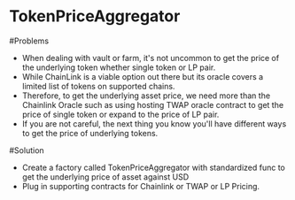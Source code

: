 # TokenPriceAggregator

#Problems
- When dealing with vault or farm, it's not uncommon to get the price of the underlying token whether single token or LP pair. 
- While ChainLink is a viable option out there but its oracle covers a limited list of tokens on supported chains. 
- Therefore, to get the underlying asset price, we need more than the Chainlink Oracle such as using hosting TWAP oracle contract to get the price of single token or expand to the price of LP pair. 
- If you are not careful, the next thing you know you'll have different ways to get the price of underlying tokens. 


#Solution
- Create a factory called TokenPriceAggregator with standardized func to get the underlying price of asset against USD 
- Plug in supporting contracts for Chainlink or TWAP or LP Pricing.
